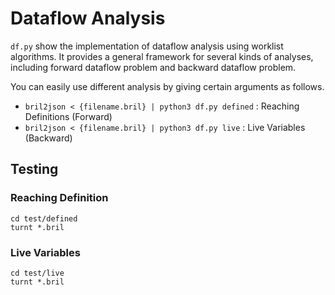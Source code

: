 # Dataflow Analysis
`df.py` show the implementation of dataflow analysis using worklist algorithms. It provides a general framework for several kinds of analyses, including forward dataflow problem and backward dataflow problem. 

You can easily use different analysis by giving certain arguments as follows. 
- `bril2json < {filename.bril} | python3 df.py defined` : Reaching Definitions (Forward)
- `bril2json < {filename.bril} | python3 df.py live` : Live Variables (Backward)





## Testing
### Reaching Definition
```
cd test/defined
turnt *.bril
```

### Live Variables
```
cd test/live
turnt *.bril
```